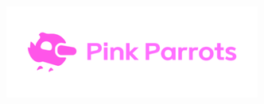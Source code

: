 <p align="center">
  <img src="https://github.com/pinkparrots/.github/blob/main/profile/NewPPColored.png?raw=true">
</p>
